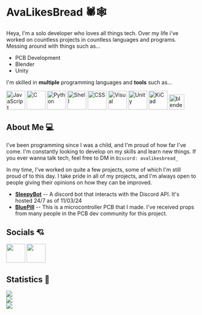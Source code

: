 # AvaLikesBread 🕷🕸
Heya, I'm a solo developer who loves all things tech. Over my life i've worked on countless projects in countless languages and programs. Messing around with things such as...
 - PCB Development
 - Blender
 - Unity

I'm skilled in **multiple** programming languages and **tools** such as...

<img src=https://upload.wikimedia.org/wikipedia/commons/thumb/9/99/Unofficial_JavaScript_logo_2.svg/512px-Unofficial_JavaScript_logo_2.svg.png?20141107110902 height=50 alt=JavaScript> <img src=https://cdn.icon-icons.com/icons2/2415/PNG/512/c_original_logo_icon_146611.png height=50 alt=C> <img src=https://cdn.iconscout.com/icon/free/png-256/free-python-3521655-2945099.png height=50 alt=Python> <img src=https://www.svgrepo.com/show/353478/bash-icon.svg height=50 alt=Shell> <img src=https://static-00.iconduck.com/assets.00/file-type-css-icon-1806x2048-r5fwjl3p.png height=50 alt=CSS> <img src=https://uxwing.com/wp-content/themes/uxwing/download/brands-and-social-media/visual-studio-code-icon.png height=50 alt=Visual Studio Code> <img src=https://static-00.iconduck.com/assets.00/unity-icon-512x512-kdsx9w7b.png height=50 alt=Unity> <img src=https://ieee.berkeley.edu/content/images/2021/09/KiCad-1.png height=50 alt="KiCad"> <img src=https://upload.wikimedia.org/wikipedia/commons/thumb/0/0c/Blender_logo_no_text.svg/2503px-Blender_logo_no_text.svg.png height=40 alt="blender">

## About Me 💻
I've been programming since I was a child, and I'm proud of how far I've come. I'm constantly looking to develop on my skills and learn new things. If you ever wanna talk tech, feel free to DM in ```Discord: avalikesbread_```

In my time, I've worked on quite a few projects, some of which I'm still proud of to this day. I take pride in all of my projects, and I'm always open to people giving their opinions on how they can be improved.
 - **[SleepyBot](https://github.com/YourAva/SleepyBot)** -- A discord bot that interacts with the Discord API. It's hosted 24/7 as of 11/03/24
 - **[BluePill](https://github.com/YourAva/OnBoard/tree/main/projects/STM32--BLUEPILL)** -- This is a microcontroller PCB that I made. I've received props from many people in the PCB dev community for this project.

## Socials 💘

<a href="https://twitter.com/AvaLikesBread"><img src="https://upload.wikimedia.org/wikipedia/commons/c/ce/X_logo_2023.svg" height=50></a> <a href="https://steamcommunity.com/id/AvaLikesBread/"><img src="https://upload.wikimedia.org/wikipedia/commons/thumb/8/83/Steam_icon_logo.svg/2048px-Steam_icon_logo.svg.png" height=50></a>


## Statistics 📅

![](https://github-readme-streak-stats.herokuapp.com/?user=YourAva&theme=dark&hide_border=false)<br/>
![](https://github-readme-stats.vercel.app/api?username=YourAva&theme=dark&hide_border=false&include_all_commits=true&count_private=false)<br/>
![](https://github-readme-stats.vercel.app/api/top-langs/?username=YourAva&theme=dark&hide_border=false&include_all_commits=true&count_private=false&layout=compact)
